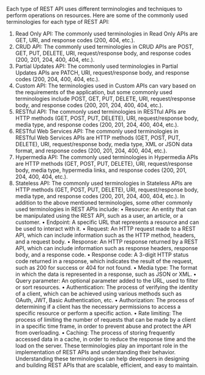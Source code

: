 Each type of REST API uses different terminologies and techniques to perform operations on resources. Here are some of the commonly used terminologies for each type of REST API:
1. Read Only API: The commonly used terminologies in Read Only APIs are GET, URI, and response codes (200, 404, etc.).
2. CRUD API: The commonly used terminologies in CRUD APIs are POST, GET, PUT, DELETE, URI, request/response body, and response codes (200, 201, 204, 400, 404, etc.).
3. Partial Updates API: The commonly used terminologies in Partial Updates APIs are PATCH, URI, request/response body, and response codes (200, 204, 400, 404, etc.).
4. Custom API: The terminologies used in Custom APIs can vary based on the requirements of the application, but some commonly used terminologies include POST, GET, PUT, DELETE, URI, request/response body, and response codes (200, 201, 204, 400, 404, etc.).
5. RESTful API: The commonly used terminologies in RESTful APIs are HTTP methods (GET, POST, PUT, DELETE), URI, request/response body, media type, and response codes (200, 201, 204, 400, 404, etc.).
6. RESTful Web Services API: The commonly used terminologies in RESTful Web Services APIs are HTTP methods (GET, POST, PUT, DELETE), URI, request/response body, media type, XML or JSON data format, and response codes (200, 201, 204, 400, 404, etc.).
7. Hypermedia API: The commonly used terminologies in Hypermedia APIs are HTTP methods (GET, POST, PUT, DELETE), URI, request/response body, media type, hypermedia links, and response codes (200, 201, 204, 400, 404, etc.).
8. Stateless API: The commonly used terminologies in Stateless APIs are HTTP methods (GET, POST, PUT, DELETE), URI, request/response body, media type, and response codes (200, 201, 204, 400, 404, etc.).
In addition to the above mentioned terminologies, some other commonly used terminologies in REST APIs include:
• Resource: An entity that can be manipulated using the REST API, such as a user, an article, or a customer.
• Endpoint: A specific URL that represents a resource and can be used to interact with it.
• Request: An HTTP request made to a REST API, which can include information such as the HTTP method, headers, and a request body.
• Response: An HTTP response returned by a REST API, which can include information such as response headers, response body, and a response code.
• Response code: A 3-digit HTTP status code returned in a response, which indicates the result of the request, such as 200 for success or 404 for not found.
• Media type: The format in which the data is represented in a response, such as JSON or XML.
• Query parameter: An optional parameter added to the URL, used to filter or sort resources.
• Authentication: The process of verifying the identity of a client,
which can be achieved using various methods such as OAuth, JWT, Basic Authentication, etc.
• Authorization: The process of determining if a client has the necessary permissions to access a specific resource or perform a specific action.
• Rate limiting: The process of limiting the number of requests that can be made by a client in a specific time frame, in order to prevent abuse and protect the API from overloading.
• Caching: The process of storing frequently accessed data in a cache, in order to reduce the response time and the load on the server.
These terminologies play an important role in the implementation of REST APIs and understanding their behavior. Understanding these terminologies can help developers in designing and building REST APIs that are scalable, efficient, and easy to maintain.
